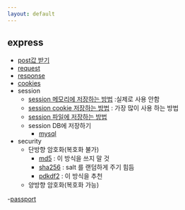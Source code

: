 ```yaml
---
layout: default 
---
```

## express
- [post값 받기](bodyParser.html)
- [request](request.html)
- [response](response.html)
- [cookies](cookies.html)
- session 
    - [session 메모리에 저장하는 방법](session.html) :실제로 사용 안함 
    - [session cookie 저장하는 방법](session_cookie.html) : 가장 많이 사용 하는 방법
    - [session 파일에 저장하는 방법](session_file.html) 
    - session DB에 저장하기
        - [mysql](session_mysql.html)
- security 
    - 단방향 암호화(복호화 불가)
        - [md5](security_password_md5.html) : 이 방식을 쓰지 말 것 
        - [sha256](security_password_sha256.html) : salt 를 랜덤하게 주기 힘듬
        - [pdkdf2](security_pdkdf2.html)    : 이 방식을 추천
    - 양방향 암호화(복호화 가능)

-[passport](passport.html)